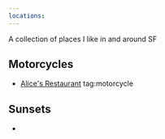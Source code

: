 ```yaml
---
locations: 
---
```


A collection of places I like in and around SF

## Motorcycles
- [Alice's Restaurant](geo:37.38668665,-122.26539841154792) tag:motorcycle

## Sunsets
- 